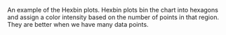 An example of the Hexbin plots.
Hexbin plots bin the chart into hexagons and assign a color intensity based on the number of points in that region.
They are better when we have many data points. 
